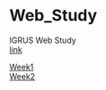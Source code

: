 # Web_Study
IGRUS Web Study<br>
<a href="https://yun-yeojun.github.io/Web_Study/">link</a>

<a href="Week1">Week1</a><br>
<a href="Week2">Week2</a><br>
